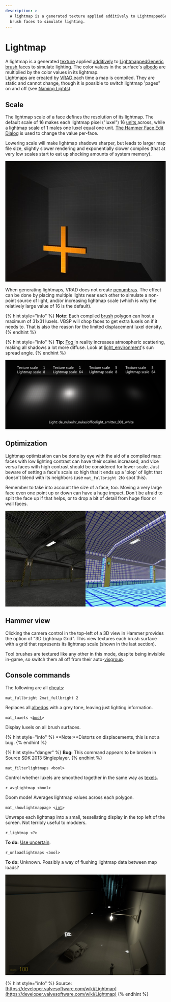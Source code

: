 ```yaml
---
description: >-
  A lightmap is a generated texture applied additively to LightmappedGeneric
  brush faces to simulate lighting.
---
```


# Lightmap

A lightmap is a generated [texture](./) applied [additively](https://en.wikipedia.org/wiki/Additive_color) to [LightmappedGeneric ](https://developer.valvesoftware.com/wiki/LightmappedGeneric)[brush ](https://developer.valvesoftware.com/wiki/Brush)faces to simulate lighting. The color values in the surface's [albedo](albedo.md) are multiplied by the color values in its lightmap.  
Lightmaps are created by [VRAD ](https://developer.valvesoftware.com/wiki/VRAD)each time a map is compiled. They are static and cannot change, though it is possible to switch lightmap 'pages" on and off \(see [Naming Lights](https://developer.valvesoftware.com/wiki/Naming_Lights)\).

## Scale

The lightmap scale of a face defines the resolution of its lightmap. The default scale of 16 makes each lightmap pixel \("luxel"\) 16 [units ](https://developer.valvesoftware.com/wiki/Unit)across, while a lightmap scale of 1 males one luxel equal one unit. [The Hammer Face Edit Dialog](https://developer.valvesoftware.com/wiki/Hammer_Face_Edit_Dialog) is used to change the value per-face.

Lowering scale will make lightmap shadows sharper, but leads to larger map file size, slightly slower rendering and exponentially slower compiles \(that at very low scales start to eat up shocking amounts of system memory\).

![Lightmap scales of 4, 16, and 64.](../../.gitbook/assets/intlight_lmap64.jpg)

When generating lightmaps, VRAD does not create [penumbras](https://en.wikipedia.org/wiki/Umbra,_penumbra_and_antumbra#Umbra). The effect can be done by placing multiple lights near each other to simulate a non-point source of light, and/or increasing lightmap scale \(which is why the relatively large value of 16 is the default\).

{% hint style="info" %}
**Note:** Each compiled [brush](https://developer.valvesoftware.com/wiki/Brush) polygon can host a maximum of 31x31 luxels. VBSP will chop faces to get extra luxels on if it needs to. That is also the reason for the limited displacement luxel density.
{% endhint %}

{% hint style="info" %}
**Tip:** [Fog ](https://developer.valvesoftware.com/wiki/Dust,_Fog,_%26_Smoke)in reality increases atmospheric scattering, making all shadows a lot more diffuse. Look at [light\_environment](https://developer.valvesoftware.com/wiki/Light_environment)'s sun spread angle.
{% endhint %}

![Scales and effects of light textures.](../../.gitbook/assets/lightmap.png)

## Optimization

Lightmap optimization can be done by eye with the aid of a compiled map: faces with low lighting contrast can have their scales increased, and vice versa faces with high contrast should be considered for lower scale. Just beware of setting a face's scale so high that it ends up a 'blop' of light that doesn't blend with its neighbors \(use `mat_fullbright 2`to spot this\). 

Remember to take into account the size of a face, too. Moving a very large face even one point up or down can have a huge impact. Don't be afraid to split the face up if that helps, or to drop a bit of detail from huge floor or wall faces.

![Optimising lightmap scales.](../../.gitbook/assets/intlight_lightmaps.jpg)

## Hammer view

Clicking the camera control in the top-left of a 3D view in Hammer provides the option of "3D Lightmap Grid". This view textures each brush surface with a grid that represents its lightmap scale \(shown in the last section\).

Tool brushes are textured like any other in this mode, despite being invisible in-game, so switch them all off from their auto-[visgroup](https://developer.valvesoftware.com/wiki/Visgroup).

## Console commands

The following are all [cheats](https://developer.valvesoftware.com/wiki/Sv_cheats):

`mat_fullbright 2mat_fullbright 2`

Replaces all [albedos](https://developer.valvesoftware.com/wiki/Albedo) with a grey tone, leaving just lighting information.

`mat_luxels <`[`bool`](https://developer.valvesoftware.com/wiki/Bool)`>`

Display luxels on all brush surfaces.

{% hint style="info" %}
**Note:**Distorts on displacements, this is not a bug.
{% endhint %}

{% hint style="danger" %}
**Bug:** This command appears to be broken in Source SDK 2013 Singleplayer.
{% endhint %}

`mat_filterlightmaps <bool>`

Control whether luxels are smoothed together in the same way as [texels](https://developer.valvesoftware.com/wiki/Texel).

`r_avglightmap <bool>`

Doom mode! Averages lightmap values across each polygon.

`mat_showlightmappage <`[`int`](https://developer.valvesoftware.com/wiki/Int)`>`

Unwraps each lightmap into a small, tessellating display in the top left of the screen. Not terribly useful to modders.

`r_lightmap <?>`

**To do:** [Use uncertain](https://github.com/VSES/SourceEngine2007/blob/43a5c90a5ada1e69ca044595383be67f40b33c61/src_main/engine/gl_lightmap.cpp#L1011).

`r_unloadlightmaps <bool>`

**To do:** Unknown. Possibly a way of flushing lightmap data between map loads?

![mat\_fullbright 2](../../.gitbook/assets/mat_fullbright_2.jpg)

{% hint style="info" %}
Source: [https://developer.valvesoftware.com/wiki/Lightmap](https://developer.valvesoftware.com/wiki/Lightmap)
{% endhint %}



